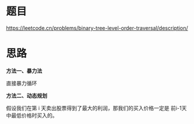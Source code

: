# 题目

https://leetcode.cn/problems/binary-tree-level-order-traversal/description/



# 思路

**方法一、暴力法**

直接暴力循环



**方法二、动态规划**

假设我们在第 i 天卖出股票得到了最大的利润，那我们的买入价格一定是 前i-1天 中最低价格时买入的。